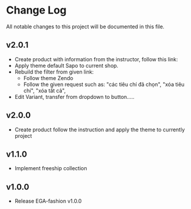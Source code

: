 # Change Log

All notable changes to this project will be documented in this file.

## v2.0.1
- Create product with information from the instructor, follow this link:
- Apply theme default Sapo to current shop.
- Rebuild the filter from given link:
  - Follow theme Zendo
  - Follow the given request such as: "các tiêu chí đã chọn", "xóa tiêu chí", "xóa tất cả",
- Edit Variant, transfer from dropdown to button.....

## v2.0.0

- Create product follow the instruction and apply the theme to currently project

## v1.1.0

- Implement freeship collection

## v1.0.0

- Release EGA-fashion v1.0.0

